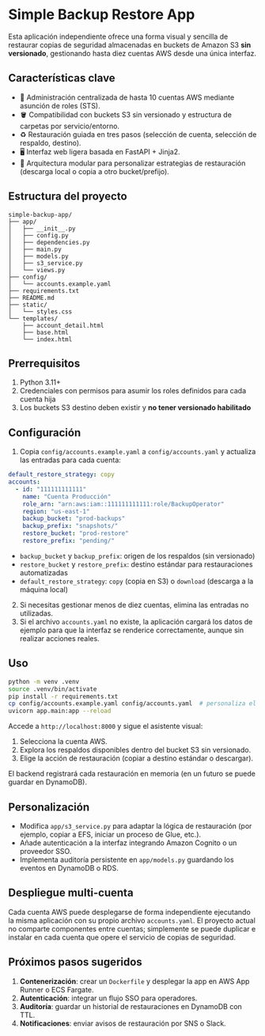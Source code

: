 # Simple Backup Restore App

Esta aplicación independiente ofrece una forma visual y sencilla de restaurar copias de seguridad
almacenadas en buckets de Amazon S3 **sin versionado**, gestionando hasta diez cuentas AWS desde
una única interfaz.

## Características clave

- 🔐 Administración centralizada de hasta 10 cuentas AWS mediante asunción de roles (STS).
- 🪣 Compatibilidad con buckets S3 sin versionado y estructura de carpetas por servicio/entorno.
- ♻️ Restauración guiada en tres pasos (selección de cuenta, selección de respaldo, destino).
- 🖥️ Interfaz web ligera basada en FastAPI + Jinja2.
- 🧩 Arquitectura modular para personalizar estrategias de restauración (descarga local o copia a
  otro bucket/prefijo).

## Estructura del proyecto

```
simple-backup-app/
├── app/
│   ├── __init__.py
│   ├── config.py
│   ├── dependencies.py
│   ├── main.py
│   ├── models.py
│   ├── s3_service.py
│   └── views.py
├── config/
│   └── accounts.example.yaml
├── requirements.txt
├── README.md
├── static/
│   └── styles.css
└── templates/
    ├── account_detail.html
    ├── base.html
    └── index.html
```

## Prerrequisitos

1. Python 3.11+
2. Credenciales con permisos para asumir los roles definidos para cada cuenta hija
3. Los buckets S3 destino deben existir y **no tener versionado habilitado**

## Configuración

1. Copia `config/accounts.example.yaml` a `config/accounts.yaml` y actualiza las entradas para cada
   cuenta:

```yaml
default_restore_strategy: copy
accounts:
  - id: "111111111111"
    name: "Cuenta Producción"
    role_arn: "arn:aws:iam::111111111111:role/BackupOperator"
    region: "us-east-1"
    backup_bucket: "prod-backups"
    backup_prefix: "snapshots/"
    restore_bucket: "prod-restore"
    restore_prefix: "pending/"
```

- `backup_bucket` y `backup_prefix`: origen de los respaldos (sin versionado)
- `restore_bucket` y `restore_prefix`: destino estándar para restauraciones automatizadas
- `default_restore_strategy`: `copy` (copia en S3) o `download` (descarga a la máquina local)

2. Si necesitas gestionar menos de diez cuentas, elimina las entradas no utilizadas.
3. Si el archivo `accounts.yaml` no existe, la aplicación cargará los datos de ejemplo para que la
   interfaz se renderice correctamente, aunque sin realizar acciones reales.

## Uso

```bash
python -m venv .venv
source .venv/bin/activate
pip install -r requirements.txt
cp config/accounts.example.yaml config/accounts.yaml  # personaliza el contenido
uvicorn app.main:app --reload
```

Accede a `http://localhost:8000` y sigue el asistente visual:

1. Selecciona la cuenta AWS.
2. Explora los respaldos disponibles dentro del bucket S3 sin versionado.
3. Elige la acción de restauración (copiar a destino estándar o descargar).

El backend registrará cada restauración en memoria (en un futuro se puede guardar en DynamoDB).

## Personalización

- Modifica `app/s3_service.py` para adaptar la lógica de restauración (por ejemplo, copiar a EFS,
  iniciar un proceso de Glue, etc.).
- Añade autenticación a la interfaz integrando Amazon Cognito o un proveedor SSO.
- Implementa auditoría persistente en `app/models.py` guardando los eventos en DynamoDB o RDS.

## Despliegue multi-cuenta

Cada cuenta AWS puede desplegarse de forma independiente ejecutando la misma aplicación con su
propio archivo `accounts.yaml`. El proyecto actual no comparte componentes entre cuentas; simplemente
se puede duplicar e instalar en cada cuenta que opere el servicio de copias de seguridad.

## Próximos pasos sugeridos

1. **Contenerización**: crear un `Dockerfile` y desplegar la app en AWS App Runner o ECS Fargate.
2. **Autenticación**: integrar un flujo SSO para operadores.
3. **Auditoría**: guardar un historial de restauraciones en DynamoDB con TTL.
4. **Notificaciones**: enviar avisos de restauración por SNS o Slack.

